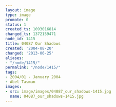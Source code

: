```yaml
---
layout: image
type: image
promote: 0
status: 1
created_ts: 1093016814
changed_ts: 1372159471
node_id: 1415
title: 04087 Our Shadows
created: '2004-08-20'
changed: '2013-06-25'
aliases:
- "/node/1415/"
permalink: "/node/1415/"
tags:
- 2004/01 - January 2004
- Abel Tasman
images:
- src: image/images/04087_our_shadows-1415.jpg
  name: 04087_our_shadows-1415.jpg
---
```


